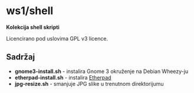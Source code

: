 # ws1/shell

**Kolekcija shell skripti**

Licencirano pod uslovima GPL v3 licence.

## Sadržaj

* **gnome3-install.sh** - instalira Gnome 3 okruženje na Debian Wheezy-ju
* **etherpad-install.sh** - instalira [Etherpad](http://etherpad.org/)
* **jpg-resize.sh** - smanjuje JPG slike u trenutnom direktorijumu
